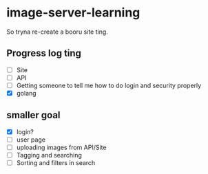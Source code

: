 # image-server-learning
So tryna re-create a booru site ting.

## Progress log ting
- [ ] Site
- [ ] API
- [ ] Getting someone to tell me how to do login and security properly
- [x] golang

## smaller goal
- [x] login?
- [ ] user page
- [ ] uploading images from API/Site
- [ ] Tagging and searching
- [ ] Sorting and filters in search
